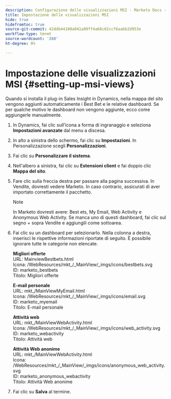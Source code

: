 ```yaml
---
description: Configurazione delle visualizzazioni MSI - Marketo Docs - Documentazione del prodotto
title: Impostazione delle visualizzazioni MSI
hide: true
hidefromtoc: true
source-git-commit: 42ddb44100a041a09ff4a68c02ccf6aabb2d953e
workflow-type: tm+mt
source-wordcount: '260'
ht-degree: 0%

---
```


# Impostazione delle visualizzazioni MSI {#setting-up-msi-views}

Quando si installa il plug-in Sales Insight in Dynamics, nella mappa del sito vengono aggiunti automaticamente i Best Bet e le relative dashboard. Se per qualche motivo le dashboard non vengono aggiunte, ecco come aggiungerle manualmente.

1. In Dynamics, fai clic sull’icona a forma di ingranaggio e seleziona **Impostazioni avanzate** dal menu a discesa.

1. In alto a sinistra dello schermo, fai clic su **Impostazioni**. In Personalizzazione scegli **Personalizzazioni**.

1. Fai clic su **Personalizzare il sistema**.

1. Nell&#39;albero a sinistra, fai clic su **Estensioni client** e fai doppio clic **Mappa del sito**.

1. Fare clic sulla freccia destra per passare alla pagina successiva. In Vendite, dovresti vedere Marketo. In caso contrario, assicurati di aver importato correttamente il pacchetto.

   >[!NOTE]
   >
   >In Marketo dovresti avere: Best ets, My Email, Web Activity e Anonymous Web Activity. Se manca uno di questi dashboard, fai clic sul segno + sopra Vendite e aggiungili come sottoarea.

1. Fai clic su un dashboard per selezionarlo. Nella colonna a destra, inserisci le rispettive informazioni riportate di seguito. È possibile ignorare tutte le categorie non elencate.

   **Migliori offerte**</br>
URL: MainviewBestbets.html</br>
Icona: /WebResources/mkt_/_MainView/_imgs/icons/bestbets.svg</br>
ID: marketo_bestbets</br>
Titolo: Migliori offerte

   **E-mail personale**</br>
URL: mkt_/MainViewMyEmail.html</br>
Icona: /WebResources/mkt_/_MainView/_imgs/icons/email.svg</br>
ID: marketo_myemail</br>
Titolo: E-mail personale

   **Attività web**</br>
URL: mkt_/MainViewWebActivity.html</br>
Icona: /WebResources/mkt_/_MainView/_imgs/icons/web_activity.svg</br>
ID: marketo_webactivity</br>
Titolo: Attività web

   **Attività Web anonime**</br>
URL: mkt_/MainViewWebActivity.html</br>
Icona: /WebResources/mkt_/_MainView/_imgs/icons/anonymous_web_activity.svg</br>
ID: marketo_anonymous_webactivity</br>
Titolo: Attività Web anonime

1. Fai clic su **Salva** al termine.
